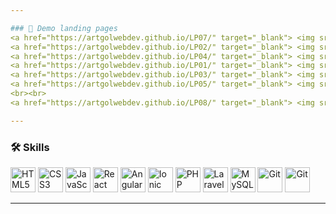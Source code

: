 ```yaml
---

### 🚀 Demo landing pages 
<a href="https://artgolwebdev.github.io/LP07/" target="_blank"> <img src="https://artgolwebdev.github.io/LP07/favicon.png" width="40" height="40" title="Tattoo Booking Flow"/>Tattoo Booking</a>  &nbsp;&nbsp;&nbsp;
<a href="https://artgolwebdev.github.io/LP02/" target="_blank"> <img src="https://artgolwebdev.github.io/LP02/favicon.svg" width="40" height="40"   title="Brutalistic"/>Brutalistic</a>  &nbsp;&nbsp;&nbsp; 
<a href="https://artgolwebdev.github.io/LP04/" target="_blank"> <img src="https://artgolwebdev.github.io/LP04/favicon.svg" width="40" height="40"  title="Professional"/>DJ Booking</a>  &nbsp;&nbsp;&nbsp; 
<a href="https://artgolwebdev.github.io/LP01/" target="_blank"> <img src="https://artgolwebdev.github.io/LP01/assets/cyber-brutal-logo-D13A41n5.svg" width="40" height="40"  title="Cyber City"/>Cyber Neon</a> &nbsp;&nbsp;&nbsp; 
<a href="https://artgolwebdev.github.io/LP03/" target="_blank"> <img src="https://images.unsplash.com/photo-1688550181338-e013f4b72aba?crop=entropy&cs=tinysrgb&fit=max&fm=jpg&ixid=M3w3Nzg4Nzd8MHwxfHNlYXJjaHwxfHxESiUyMGJvb3RoJTIwbmVvbiUyMGxpZ2h0c3xlbnwxfHx8fDE3NTY1ODYyNTB8MA&ixlib=rb-4.1.0&q=80&w=1080&utm_source=figma&utm_medium=referral" width="40" height="40" title="Futuristic"/>Futuristic</a>  &nbsp;&nbsp;&nbsp; 
<a href="https://artgolwebdev.github.io/LP05/" target="_blank"> <img src="https://images.unsplash.com/photo-1648233750012-52148f08f07d?crop=entropy&amp;cs=tinysrgb&amp;fit=max&amp;fm=jpg&amp;ixid=M3w3Nzg4Nzd8MHwxfHNlYXJjaHwxfHxzYWdlJTIwaGVyYiUyMGZyZXNoJTIwZ3JlZW58ZW58MXx8fHwxNzU2NTg4MzA0fDA&amp;ixlib=rb-4.1.0&amp;q=80&amp;w=1080&amp;utm_source=figma&amp;utm_medium=referral&quot" width="40" height="40" title="Minimalistic"/>Minimalistic</a>  &nbsp;&nbsp;&nbsp; 
<br><br>
<a href="https://artgolwebdev.github.io/LP08/" target="_blank"> <img src="https://images.unsplash.com/photo-1616247380773-c760ba067d5f?crop=entropy&cs=tinysrgb&fit=max&fm=jpg&ixid=M3w3Nzg4Nzd8MHwxfHNlYXJjaHwxfHxiZWF1dHklMjBjb3NtZXRpY3MlMjBsdXh1cnklMjBnb2xkfGVufDF8fHx8MTc1Njc5ODM5MHww&ixlib=rb-4.1.0&q=80&w=1080&utm_source=figma&utm_medium=referral" width="40"  height="40"  title="Beauty Salon"/>Gucci Style</a>  &nbsp;&nbsp;&nbsp;

---
```


### 🛠 Skills  

<p>
  <img src="https://cdn.simpleicons.org/html5" width="40" title="HTML5"/>
  <img src="https://cdn.simpleicons.org/css" width="40" title="CSS3"/>
  <img src="https://cdn.simpleicons.org/javascript/F7DF1E" width="40" title="JavaScript"/>
  <img src="https://cdn.simpleicons.org/react/61DAFB" width="40" title="React"/>
  <img src="https://cdn.simpleicons.org/angular/FF2D20" width="40" title="Angular"/>
  <img src="https://cdn.simpleicons.org/ionic" width="40" title="Ionic"/>
  <img src="https://cdn.simpleicons.org/php/777BB4" width="40" title="PHP"/>
  <img src="https://cdn.simpleicons.org/laravel/FF2D20" width="40" title="Laravel"/>
  <img src="https://cdn.simpleicons.org/mysql/4479A1" width="40" title="MySQL"/>
  <img src="https://cdn.simpleicons.org/git" width="40" title="Git"/>
  <img src="https://cdn.simpleicons.org/linux" width="40" title="Git"/>
</p>

---
